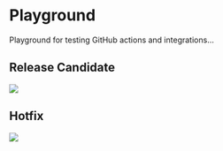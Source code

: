 # Playground

Playground for testing GitHub actions and integrations...

## Release Candidate

[![](https://mermaid.ink/img/pako:eNq1kj9vAyEMxb8K8nwZst7aSFnaKSuLAz5APSDiTKLodN89kGuSIf_aoUzI7_Hzk80IKmqCFozjdcKdlUGUo6L3ju_v24RBWZGoJxxooTBop5Hpx2lJfcfMwqMLr0FX6zPUI-8N6ykZ-tPb_-jzK7ZwuhUS7j0gGE2V9ksJbwcIDZQwpa7LssaqSWBLvnAqQ1OHuWcJzSxd11nUcSZJGGw8fJx5n7ilvmod9sM57iTDVHpg5rg5BgUtp0wN5F3NunJoEvpLkbTjmL7mj6Ni6JyB6QSzQ8XY?type=png)](https://mermaid-js.github.io/mermaid-live-editor/edit#pako:eNq1kj9vAyEMxb8K8nwZst7aSFnaKSuLAz5APSDiTKLodN89kGuSIf_aoUzI7_Hzk80IKmqCFozjdcKdlUGUo6L3ju_v24RBWZGoJxxooTBop5Hpx2lJfcfMwqMLr0FX6zPUI-8N6ykZ-tPb_-jzK7ZwuhUS7j0gGE2V9ksJbwcIDZQwpa7LssaqSWBLvnAqQ1OHuWcJzSxd11nUcSZJGGw8fJx5n7ilvmod9sM57iTDVHpg5rg5BgUtp0wN5F3NunJoEvpLkbTjmL7mj6Ni6JyB6QSzQ8XY)

## Hotfix

[![](https://mermaid.ink/img/pako:eNqlk7FuxCAMhl8FeU6HuzFrK3Vpp64sPnACaoATgWurKO9eEpL2InTRVWVC-PfnH2wGEE4S1NDq8OzxrLhlaQlnjA7Xe6ZlzTh46gh74sACttPB5cAh604erVBMudDoT-a8JF-z48JQJN5dDMygtmWJJXWBPwi0UksMtFIOd1E2-1VaMHe0N7BrON_s77UM-Za22WXFHVFZd2nG8tQ7PfnnM2RTt3LvYm_n5krz6_ZYuC0bARUkM-lcplkdphiHoMgkzsSQ1GDsAocqh36mOUWHTOLQK_fxOPNe8ETdFGuw62e7I7djqoExuLcvK6AOPlIF8Tx5fdLYejRQz_IKSOrg_Gv-OMLZRrcwfgMMSRod?type=png)](https://mermaid-js.github.io/mermaid-live-editor/edit#pako:eNqlk7FuxCAMhl8FeU6HuzFrK3Vpp64sPnACaoATgWurKO9eEpL2InTRVWVC-PfnH2wGEE4S1NDq8OzxrLhlaQlnjA7Xe6ZlzTh46gh74sACttPB5cAh604erVBMudDoT-a8JF-z48JQJN5dDMygtmWJJXWBPwi0UksMtFIOd1E2-1VaMHe0N7BrON_s77UM-Za22WXFHVFZd2nG8tQ7PfnnM2RTt3LvYm_n5krz6_ZYuC0bARUkM-lcplkdphiHoMgkzsSQ1GDsAocqh36mOUWHTOLQK_fxOPNe8ETdFGuw62e7I7djqoExuLcvK6AOPlIF8Tx5fdLYejRQz_IKSOrg_Gv-OMLZRrcwfgMMSRod)
